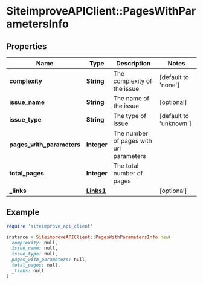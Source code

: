 # SiteimproveAPIClient::PagesWithParametersInfo

## Properties

| Name | Type | Description | Notes |
| ---- | ---- | ----------- | ----- |
| **complexity** | **String** | The complexity of the issue | [default to &#39;none&#39;] |
| **issue_name** | **String** | The name of the issue | [optional] |
| **issue_type** | **String** | The type of issue | [default to &#39;unknown&#39;] |
| **pages_with_parameters** | **Integer** | The number of pages with url parameters |  |
| **total_pages** | **Integer** | The total number of pages |  |
| **_links** | [**Links1**](Links1.md) |  | [optional] |

## Example

```ruby
require 'siteimprove_api_client'

instance = SiteimproveAPIClient::PagesWithParametersInfo.new(
  complexity: null,
  issue_name: null,
  issue_type: null,
  pages_with_parameters: null,
  total_pages: null,
  _links: null
)
```

